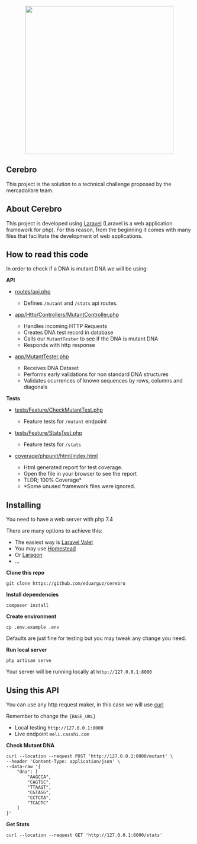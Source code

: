 <p align="center"><img src="https://mir-s3-cdn-cf.behance.net/project_modules/disp/881e9519707461.562deefac8827.jpg" width="400"></p>

## Cerebro

This project is the solution to a technical challenge proposed by the mercadolibre team.

## About Cerebro

This project is developed using [Laravel](https://laravel.com/) (Laravel is a web application framework for php). For this reason, from the beginning it comes with many files that facilitate the development of web applications.

## How to read this code

In order to check if a DNA is mutant DNA we will be using:

**API**

- [routes/api.php](./routes/api.php) 
  - Defines `/mutant` and `/stats` api routes.

- [app/Http/Controllers/MutantController.php](app/Http/Controllers/MutantController.php)
  - Handles incoming HTTP Requests
  - Creates DNA test record in database
  - Calls our `MutantTester` to see if the DNA is mutant DNA
  - Responds with http response

- [app/MutantTester.php](app/MutantTester.php) 
  - Receives DNA Dataset
  - Performs early validations for non standard DNA structures
  - Validates ocurrences of known sequences by rows, columns and diagonals

**Tests**

- [tests/Feature/CheckMutantTest.php](./tests/Feature/CheckMutantTest.php)
  - Feature tests for `/mutant` endpoint

- [tests/Feature/StatsTest.php](./tests/Feature/StatsTest.php)
  - Feature tests for `/stats`

- [coverage/phpunit/html/index.html](./coverage/phpunit/html/index.html)
  - Html generated report for test coverage.
  - Open the file in your browser to see the report
  - TLDR; 100% Coverage*
  - *Some unused framework files were ignored.

## Installing

You need to have a web server with php 7.4

There are many options to achieve this:
- The easiest way is [Laravel Valet](https://laravel.com/docs/8.x/valet#introduction)
- You may use [Homestead](https://laravel.com/docs/8.x/homestead#introduction)
- Or [Laragon](https://laragon.org/)
- ...

**Clone this repo**

```
git clone https://github.com/eduarguz/cerebro
```

**Install dependencies**

```
composer install
```

**Create environment**

```
cp .env.example .env
```

Defaults are just fine for testing but you may tweak any change you need.

**Run local server**

```
php artisan serve
```

Your server will be running locally at `http://127.0.0.1:8000`


## Using this API

You can use any http request maker, in this case we will use [curl](https://curl.se/)

Remember to change the `{BASE_URL}`
- Local testing `http://127.0.0.1:8000`
- Live endpoint `meli.casshi.com`

**Check Mutant DNA**

```
curl --location --request POST 'http://127.0.0.1:8000/mutant' \
--header 'Content-Type: application/json' \
--data-raw '{
    "dna": [
        "AAGCCA",
        "CAGTGC",
        "TTAAGT",
        "CGTAGG",
        "CCTCTA",
        "TCACTC"
    ]
}'
```

**Get Stats**

```
curl --location --request GET 'http://127.0.0.1:8000/stats'
```

